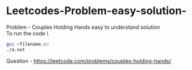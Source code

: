 # Leetcodes-Problem-easy-solution-

Problem - Couples Holding Hands easy to understand solution \
To run the code \
```bash
gcc <filename.c>
./a.out
```
Question - https://leetcode.com/problems/couples-holding-hands/
